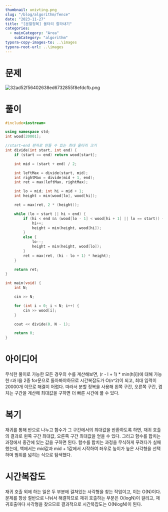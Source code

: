 ```yaml
---
thumbnail: univting.png
slug: "/blog/algorithm/fence"
date: "2023-11-27"
title: "[분할정복] 울타리 잘라내기"
categories:
  - mainCategory: "Area"
    subCategory: "algorithm"
typora-copy-images-to: ..\images
typora-root-url: ..\images
---
```


# 문제

![32ad52f56402638ed6732855f8efdcfb.png](../_resources/32ad52f56402638ed6732855f8efdcfb.png)

# 풀이

```c++
#include<iostream>

using namespace std;
int wood[20001];

//start~end 판자로 만들 수 있는 최대 울타리 크기
int divide(int start, int end) {
	if (start == end) return wood[start];

	int mid = (start + end) / 2;

	int leftMax = divide(start, mid);
	int rightMax = divide(mid + 1, end);
	int ret = max(leftMax, rightMax);

	int lo = mid; int hi = mid + 1;
	int height = min(wood[lo], wood[hi]);

	ret = max(ret, 2 * (height));

	while (lo > start || hi < end) {
		if (hi < end && (wood[lo - 1] < wood[hi + 1] || lo == start)) {
			hi++;
			height = min(height, wood[hi]);
		}
		else {
			lo--;
			height = min(height, wood[lo]);
		}
		ret = max(ret, (hi - lo + 1) * height);
	}

	return ret;
}

int main(void) {
	int N;

	cin >> N;

	for (int i = 0; i < N; i++) {
		cin >> wood[i];
	}

	cout << divide(0, N - 1);

	return 0;
}
```

# 아이디어

무식한 풀이로 가능한 모든 경우의 수를 계산해보면, (r - l + 1) \* min(h[i])에 대해 가능한 r과 l을 2중 for문으로 돌아봐야하므로 시간복잡도가 O(n^2)이 되고, 최대 입력이 20000개 이므로 해결이 어렵다.
따라서 분할 정복을 사용해 왼쪽 구간, 오른쪽 구간, 겹치는 구간을 계산해 최대값을 구하면 더 빠른 시간에 풀 수 있다.

# 복기

재귀를 통해 반으로 나누고 함수가 그 구간에서의 최대값을 반환하도록 하면, 재귀 호출의 결과로 왼쪽 구간 최대값, 오른쪽 구간 최대값을 얻을 수 있다.
그리고 함수를 합치는 과정에서 중간에 있는 값을 구하면 된다. 함수를 합치는 과정을 무식하게 푸려다가 실패했는데, 책에서는 mid값과 mid + 1값에서 시작하여 좌우로 높이가 높은 사각형을 선택하며 범위를 넓히는 식으로 탐색했다.

# 시간복잡도

재귀 호출 외에 하는 일은 두 부분에 걸쳐있는 사각형을 찾는 작업이고, 이는 O(N)이다.
문제를 항상 절반으로 나눠서 해결하므로 재귀 호출하는 부분은 O(logN)이 걸리고, 재귀호출마다 사각형을 찾으므로 결과적으로 시간복잡도는 O(NlogN)이 된다.
